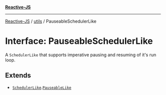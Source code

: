 [**Reactive-JS**](../../README.md)

***

[Reactive-JS](../../README.md) / [utils](../README.md) / PauseableSchedulerLike

# Interface: PauseableSchedulerLike

A `SchedulerLike` that supports imperative pausing and resuming
of it's run loop.

## Extends

- [`SchedulerLike`](SchedulerLike.md).[`PauseableLike`](PauseableLike.md)
